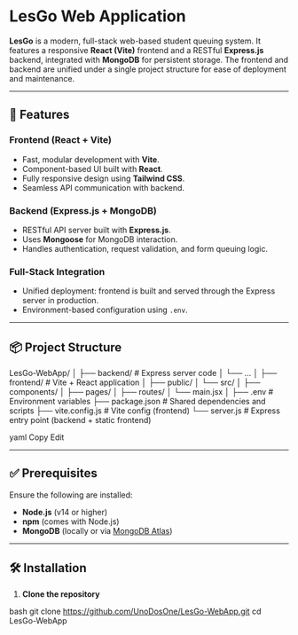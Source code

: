 # LesGo Web Application

**LesGo** is a modern, full-stack web-based student queuing system. It features a responsive **React (Vite)** frontend and a RESTful **Express.js** backend, integrated with **MongoDB** for persistent storage. The frontend and backend are unified under a single project structure for ease of deployment and maintenance.

---

## 🚀 Features

### Frontend (React + Vite)
- Fast, modular development with **Vite**.
- Component-based UI built with **React**.
- Fully responsive design using **Tailwind CSS**.
- Seamless API communication with backend.

### Backend (Express.js + MongoDB)
- RESTful API server built with **Express.js**.
- Uses **Mongoose** for MongoDB interaction.
- Handles authentication, request validation, and form queuing logic.

### Full-Stack Integration
- Unified deployment: frontend is built and served through the Express server in production.
- Environment-based configuration using `.env`.

---

## 📦 Project Structure

LesGo-WebApp/ │ ├── backend/ # Express server code │ └── ...
│ ├── frontend/ # Vite + React application │ ├── public/ │ └── src/ │ ├── components/ │ ├── pages/ │ ├── routes/ │ └── main.jsx │ ├── .env # Environment variables ├── package.json # Shared dependencies and scripts ├── vite.config.js # Vite config (frontend) └── server.js # Express entry point (backend + static frontend)

yaml
Copy
Edit

---

## ✅ Prerequisites

Ensure the following are installed:

- **Node.js** (v14 or higher)
- **npm** (comes with Node.js)
- **MongoDB** (locally or via [MongoDB Atlas](https://www.mongodb.com/cloud/atlas))

---

## 🛠️ Installation

1. **Clone the repository**

bash
git clone https://github.com/UnoDosOne/LesGo-WebApp.git
cd LesGo-WebApp







